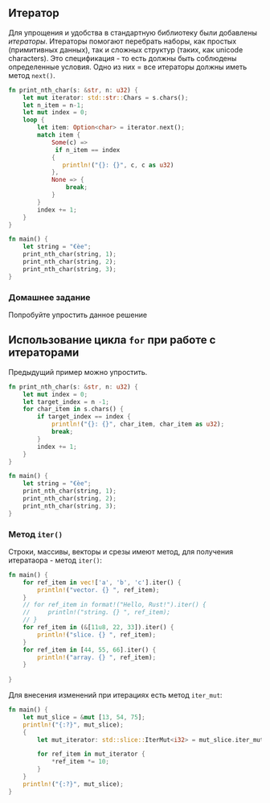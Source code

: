 ## Итератор
Для упрощения и удобства в стандартную библиотеку были добавлены *итераторы*. Итераторы помогают перебрать наборы, 
как простых (примитивных данных), так и сложных структур (таких, как unicode characters). Это спецификация - то есть должны
быть соблюдены определенные условия. Одно из них = все итераторы должны иметь метод `next()`.

```rust
fn print_nth_char(s: &str, n: u32) {
    let mut iterator: std::str::Chars = s.chars();
    let n_item = n-1;
    let mut index = 0;
    loop {
        let item: Option<char> = iterator.next();
        match item {
            Some(c) => 
             if n_item == index
            {
               println!("{}: {}", c, c as u32)
            },
            None => {
                break;
            }
        }
        index += 1;
    }
}

fn main() {
    let string = "€èe";
    print_nth_char(string, 1);
    print_nth_char(string, 2);
    print_nth_char(string, 3);
}
```

### Домашнее задание
Попробуйте упростить данное решение

## Использование цикла `for` при работе с итераторами
Предыдущий пример можно упростить.
```rust
fn print_nth_char(s: &str, n: u32) {
    let mut index = 0;
    let target_index = n -1;
    for char_item in s.chars() {
        if target_index == index {
            println!("{}: {}", char_item, char_item as u32);
            break;
        }
        index += 1;
    }
}

fn main() {
    let string = "€èe";
    print_nth_char(string, 1);
    print_nth_char(string, 2);
    print_nth_char(string, 3);
}
```

### Метод `iter()`
Строки, массивы, векторы и срезы имеют метод, для получения итератаора - метод `iter()`:
```rust
fn main() {
    for ref_item in vec!['a', 'b', 'c'].iter() {
        println!("vector. {} ", ref_item);
    }
    // for ref_item in format!("Hello, Rust!").iter() {
    //     println!("string. {} ", ref_item);
    // }
    for ref_item in (&[11u8, 22, 33]).iter() {
        println!("slice. {} ", ref_item);
    }
    for ref_item in [44, 55, 66].iter() {
        println!("array. {} ", ref_item);
    }
    
}
```

Для внесения изменений при итерациях есть метод `iter_mut`:
```rust
fn main() {
    let mut_slice = &mut [13, 54, 75];
    println!("{:?}", mut_slice);
    {
        let mut_iterator: std::slice::IterMut<i32> = mut_slice.iter_mut();

        for ref_item in mut_iterator {
            *ref_item *= 10;
        }
    }
    println!("{:?}", mut_slice);
}
```

